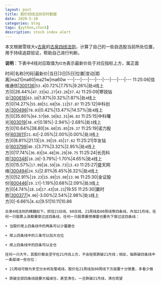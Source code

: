 ```yaml
---
layout: post
title: 股价四线法则实时数据
date: 2020-5-10
categories: blog
tags: [python,stock]
description: stock index alert
---
```



本文根据雪球大v[古泉](https://xueqiu.com/u/7148646888)的[古泉四线法则](https://xueqiu.com/7148646888/130498192)，计算了自己的一些自选股当前所处位置，用于持续追踪验证，帮助自己进行判断。

**说明**：下表中4线对应取值为`红色`表示最新价处于对应指标上方，属正面

时间|名称|代码|最新价|当日|3日|5日|位置|变动|距离|ma21|ma60|ma21w|ma60w
---|---|---|---|---|---|---|---|---
11:25:06|信维通信|[300136](https://xueqiu.com/S/SZ300136)|`53.4`|0.72%|7.75%|9.26%|处`4`线上方|0|26.44%|`47.33`|`42.27`|`43.26`|`37.42`
11:25:09|寒锐钴业|[300618](https://xueqiu.com/S/SZ300618)|`63.18`|1.87%|0.32%|1.87%|处`4`线上方|0|14.27%|`55.88`|`51.68`|`56.11`|`57.87`
11:25:12|中科创达|[300496](https://xueqiu.com/S/SZ300496)|`78.03`|0.42%|13.47%|14.57%|处`4`线上方|0|35.60%|`64.57`|`60.16`|`62.31`|`46.83`
11:25:15|中科曙光|[603019](https://xueqiu.com/S/SH603019)|`38.47`|0.18%|-2.94%|-2.68%|处`3`线上方|0|10.64%|38.80|`36.60`|`35.85`|`29.37`
11:25:19|诺力股份|[603611](https://xueqiu.com/S/SH603611)|`21.02`|-2.05%|2.00%|0.00%|处`3`线上方|0|8.81%|21.13|`19.39`|`19.45`|`17.62`
11:25:21|华友钴业|[603799](https://xueqiu.com/S/SH603799)|`40.3`|3.71%|3.32%|2.95%|处`4`线上方|0|17.74%|`36.03`|`34.48`|`36.29`|`30.75`
11:25:24|长亮科技|[300348](https://xueqiu.com/S/SZ300348)|`18.28`|-3.79%|-1.70%|4.65%|处`4`线上方|0|15.57%|`17.09`|`16.59`|`16.73`|`13.43`
11:25:27|盛天网络|[300494](https://xueqiu.com/S/SZ300494)|`24.52`|2.81%|6.45%|6.32%|处`4`线上方|0|52.91%|`19.23`|`15.89`|`15.98`|`13.96`
11:25:30|金证股份|[600446](https://xueqiu.com/S/SH600446)|`19.17`|-1.19%|0.68%|2.09%|处`3`线上方|0|4.74%|`18.14`|`17.43`|`18.21`|19.55
11:25:30|赢时胜|[300377](https://xueqiu.com/S/SZ300377)|`9.06`|-3.00%|2.54%|2.98%|处`1`线上方|0|-6.66%|`8.62`|9.51|10.11|10.86

```
古泉4线法则的精髓如下。抓住21日线、60日线、21周线及60周线等四条线，外加21月线，任何一只股票上涨都要穿过这四条线，任何一只股票要想爆雷也要先下穿过这四条线：

+ 当股价爬上四条线中的两条可以少量建仓

+ 爬上四条线中的三条可以加大仓位

+ 爬上四条线中的四条可以全仓

任何一只大牛，其股价都会坚守在21月线上方，不会轻易跌破21月线；相反，每跌破四条线中一条就减一些仓位：

+ 21周线可做为多空分水岭及警戒线，股价在21周线及60周线下方就要十分慎重，多看少做

+ 跌破全部四条线就要大幅减仓，甚至清仓，一旦跌破21月线，清仓观望
```